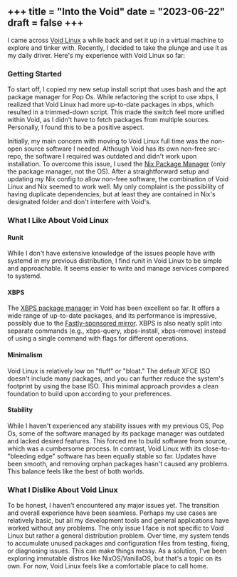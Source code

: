 +++
title = "Into the Void"
date = "2023-06-22"
draft = false
+++
---

I came across [Void Linux](https://voidlinux.org/) a while back and set it up in a virtual machine to explore and tinker with. Recently, I decided to take the plunge and use it as my daily driver. Here's my experience with Void Linux so far:

### Getting Started

To start off, I copied my new setup install script that uses bash and the apt package manager for Pop Os. While refactoring the script to use xbps, I realized that Void Linux had more up-to-date packages in xbps, which resulted in a trimmed-down script. This made the switch feel more unified within Void, as I didn't have to fetch packages from multiple sources. Personally, I found this to be a positive aspect.

Initially, my main concern with moving to Void Linux full time was the non-open source software I needed. Although Void has its own non-free src-repo, the software I required was outdated and didn't work upon installation. To overcome this issue, I used the [Nix Package Manager](https://nixos.org/) (only the package manager, not the OS). After a straightforward setup and updating my Nix config to allow non-free software, the combination of Void Linux and Nix seemed to work well. My only complaint is the possibility of having duplicate dependencies, but at least they are contained in Nix's designated folder and don't interfere with Void's.

### What I Like About Void Linux

#### Runit

While I don't have extensive knowledge of the issues people have with systemd in my previous distribution, I find runit in Void Linux to be simple and approachable. It seems easier to write and manage services compared to systemd.

#### XBPS

The [XBPS package manager](https://github.com/void-linux/xbps) in Void has been excellent so far. It offers a wide range of up-to-date packages, and its performance is impressive, possibly due to the [Fastly-sponsored mirror](https://voidlinux.org/news/2023/01/fastly-fast-forward.html). XBPS is also neatly split into separate commands (e.g., xbps-query, xbps-install, xbps-remove) instead of using a single command with flags for different operations.

#### Minimalism

Void Linux is relatively low on "fluff" or "bloat." The default XFCE ISO doesn't include many packages, and you can further reduce the system's footprint by using the base ISO. This minimal approach provides a clean foundation to build upon according to your preferences.

#### Stability

While I haven't experienced any stability issues with my previous OS, Pop Os, some of the software managed by its package manager was outdated and lacked desired features. This forced me to build software from source, which was a cumbersome process. In contrast, Void Linux with its close-to-"bleeding edge" software has been equally stable so far. Updates have been smooth, and removing orphan packages hasn't caused any problems. This balance feels like the best of both worlds.

### What I Dislike About Void Linux

To be honest, I haven't encountered any major issues yet. The transition and overall experience have been seamless. Perhaps my use cases are relatively basic, but all my development tools and general applications have worked without any problems. The only issue I face is not specific to Void Linux but rather a general distribution problem. Over time, my system tends to accumulate unused packages and configuration files from testing, fixing, or diagnosing issues. This can make things messy. As a solution, I've been exploring immutable distros like NixOS/VanillaOS, but that's a topic on its own. For now, Void Linux feels like a comfortable place to call home.
